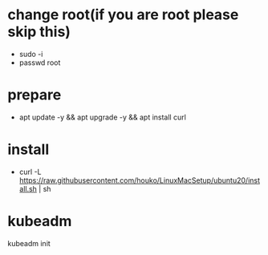 # change root(if you are root please skip this)
- sudo -i
- passwd root

# prepare
- apt update -y && apt upgrade -y && apt install curl

# install 
- curl -L https://raw.githubusercontent.com/houko/LinuxMacSetup/ubuntu20/install.sh | sh

# kubeadm 
kubeadm init